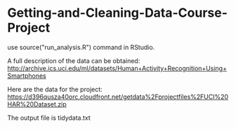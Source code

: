 # Getting-and-Cleaning-Data-Course-Project

use source("run_analysis.R") command in RStudio.

A full description of the data can be obtained: http://archive.ics.uci.edu/ml/datasets/Human+Activity+Recognition+Using+Smartphones

Here are the data for the project: https://d396qusza40orc.cloudfront.net/getdata%2Fprojectfiles%2FUCI%20HAR%20Dataset.zip

The output file is tidydata.txt
